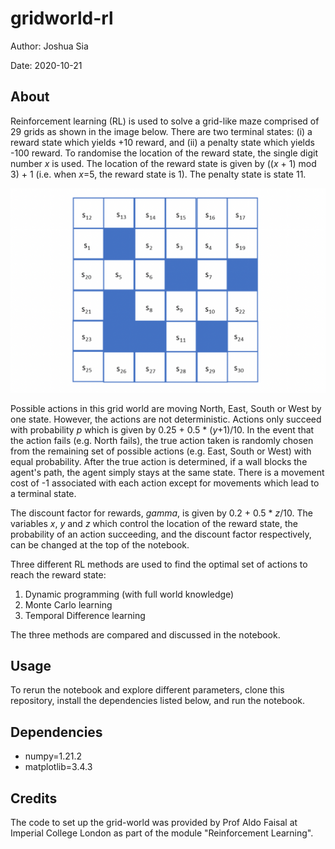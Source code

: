 # gridworld-rl

Author: Joshua Sia

Date: 2020-10-21

## About
Reinforcement learning (RL) is used to solve a grid-like maze comprised of 29 grids as shown in the image below. There are two terminal states: (i) a reward state which yields +10 reward, and (ii) a penalty state which yields -100 reward. To randomise the location of the reward state, the single digit number *x* is used. The location of the reward state is given by ((*x* + 1) mod 3) + 1 (i.e. when *x*=5, the reward state is 1). The penalty state is state 11.

![gridworld-img](https://github.com/joshsia/gridworld-rl/blob/main/gridworld.png)

Possible actions in this grid world are moving North, East, South or West by one state. However, the actions are not deterministic. Actions only succeed with probability *p* which is given by 0.25 + 0.5 * (*y*+1)/10. In the event that the action fails (e.g. North fails), the true action taken is randomly chosen from the remaining set of possible actions (e.g. East, South or West) with equal probability. After the true action is determined, if a wall blocks the agent's path, the agent simply stays at the same state. There is a movement cost of -1 associated with each action except for movements which lead to a terminal state.

The discount factor for rewards, *gamma*, is given by 0.2 + 0.5 * *z*/10. The variables *x*, *y* and *z* which control the location of the reward state, the probability of an action succeeding, and the discount factor respectively, can be changed at the top of the notebook.

Three different RL methods are used to find the optimal set of actions to reach the reward state:
1. Dynamic programming (with full world knowledge)
2. Monte Carlo learning
3. Temporal Difference learning

The three methods are compared and discussed in the notebook.

## Usage

To rerun the notebook and explore different parameters, clone this repository, install the dependencies listed below, and run the notebook.

## Dependencies
- numpy=1.21.2
- matplotlib=3.4.3


## Credits

The code to set up the grid-world was provided by Prof Aldo Faisal at Imperial College London as part of the module "Reinforcement Learning".
